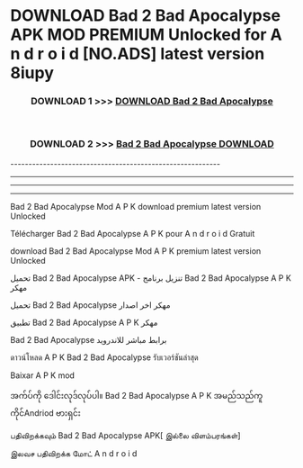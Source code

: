 # DOWNLOAD Bad 2 Bad Apocalypse  APK MOD PREMIUM Unlocked for A n d r o i d [NO.ADS] latest version 8iupy 



<div align="center">

<h3>DOWNLOAD 1 >>> <a href="https://getmod2.web.app/?judul=Bad 2 Bad Apocalypse ">DOWNLOAD Bad 2 Bad Apocalypse </a></h3><br>

<h3>DOWNLOAD 2 >>> <a href="https://getmod2.web.app/?judul=Bad 2 Bad Apocalypse ">Bad 2 Bad Apocalypse  DOWNLOAD </a></h3>

</div>
----------------------------------------------------------

----------------------------------------------------------

----------------------------------------------------------

----------------------------------------------------------

Bad 2 Bad Apocalypse  Mod A P K download premium latest version Unlocked

Télécharger Bad 2 Bad Apocalypse  A P K pour A n d r o i d Gratuit

download Bad 2 Bad Apocalypse  Mod A P K premium latest version Unlocked

تحميل Bad 2 Bad Apocalypse  APK - تنزيل برنامج Bad 2 Bad Apocalypse  A P K مهكر

تحميل Bad 2 Bad Apocalypse  مهكر اخر اصدار

تطبيق Bad 2 Bad Apocalypse  A P K مهكر

Bad 2 Bad Apocalypse  برابط مباشر للاندرويد

ดาวน์โหลด A P K Bad 2 Bad Apocalypse  รับเวอร์ชันล่าสุด

Baixar A P K mod

အက်ပ်ကို ဒေါင်းလုဒ်လုပ်ပါ။ Bad 2 Bad Apocalypse  A P K အမည်သည်ကူကိုင်Andriod ဗားရှင်း

பதிவிறக்கவும் Bad 2 Bad Apocalypse  APK[ இல்லை விளம்பரங்கள்] 
 
இலவச பதிவிறக்க மோட் A n d r o i d




